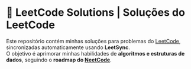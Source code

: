 # 🧩 LeetCode Solutions | Soluções do LeetCode

Este repositório contém minhas soluções para problemas do [LeetCode](https://leetcode.com/), sincronizadas automaticamente usando **LeetSync**.  
O objetivo é aprimorar minhas habilidades de **algoritmos e estruturas de dados**, seguindo o **roadmap do [NeetCode](https://neetcode.io/roadmap)**.
